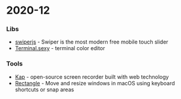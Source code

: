 # 2020-12

### Libs

- [swiperjs](https://swiperjs.com/) - Swiper is the most modern free mobile touch slider
- [Terminal.sexy](https://terminal.sexy/) - terminal color editor

### Tools

- [Kap](https://getkap.co/) - open-source screen recorder built with web technology
- [Rectangle](https://rectangleapp.com/) - Move and resize windows in macOS using keyboard shortcuts or snap areas

